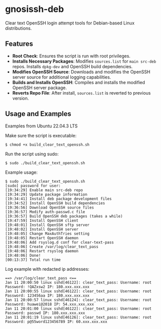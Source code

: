 # gnosissh-deb
Clear text OpenSSH login attempt tools for Debian-based Linux distributions. 

## Features

- **Root Check**: Ensures the script is run with root privileges.
- **Installs Necessary Packages**: Modifies `sources.list` for `main src-deb` repos. Installs `dpkg-dev` and OpenSSH build dependencies.
- **Modifies OpenSSH Source**: Downloads and modifies the OpenSSH server source for additional logging capabilities.
- **Builds and Installs OpenSSH**: Compiles and installs the modified OpenSSH server package.
- **Reverts Repo File**: After install, `sources.list` is reverted to previous version.

## Usage and Examples

Examples from Ubuntu 22.04.3 LTS

Make sure the script is executable:

```shell
$ chmod +x build_clear_text_openssh.sh
```

Run the script using sudo:

```shell
$ sudo ./build_clear_text_openssh.sh
```

Example usage:

```shell
$ sudo ./build_clear_text_openssh.sh
[sudo] password for user: 
[19:34:29] Enable main src-deb repo
[19:34:29] Update package information
[19:34:41] Install deb package development files
[19:34:52] Install OpenSSH build dependencies
[19:36:56] Download OpenSSH source files
[19:36:57] Modify auth-passwd.c file
[19:36:57] Build OpenSSH deb packages (takes a while)
[19:47:59] Install OpenSSH client
[19:48:01] Install OpenSSH sftp server
[19:48:02] Install OpenSSH server
[19:48:05] Change MaxAuthTries setting
[19:48:05] Restart OpenSSH daemon
[19:48:06] Add rsyslog.d conf for clear-text-pass
[19:48:06] Create /var/log/clear_text_pass
[19:48:06] Restart rsyslog daemon
[19:48:06] Done!
[00:13:37] Total run time
```

Log example with redacted ip addresses:

```shell
==> /var/log/clear_text_pass <==
Jan 11 20:00:50 linux sshd[46122]: clear_text_pass: Username: root Password: !QAZxsw2 IP: 180.xxx.xxx.xxx
Jan 11 20:00:55 linux sshd[46122]: clear_text_pass: Username: root Password: 123456aa IP: 180.xxx.xxx.xxx
Jan 11 20:00:57 linux sshd[46124]: clear_text_pass: Username: root Password: huawei@2018 IP: 54.xxx.xxx.xxx
Jan 11 20:01:00 linux sshd[46122]: clear_text_pass: Username: root Password: passwd IP: 180.xxx.xxx.xxx
Jan 11 20:01:19 linux sshd[46126]: clear_text_pass: Username: root Password: p@55word123456789 IP: 60.xxx.xxx.xxx
```
